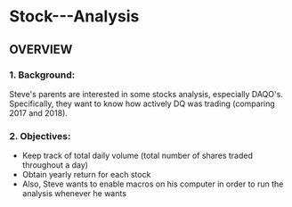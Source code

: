 # Stock---Analysis
## OVERVIEW
### 1. Background: 
Steve's parents are interested in some stocks analysis, especially DAQO's. Specifically, they want to know how actively DQ was trading (comparing 2017 and 2018).    
  
### 2. Objectives:
- Keep track of total daily volume (total number of shares traded throughout a day)
- Obtain yearly return for each stock
- Also, Steve wants to enable macros on his computer in order to run the analysis whenever he wants

